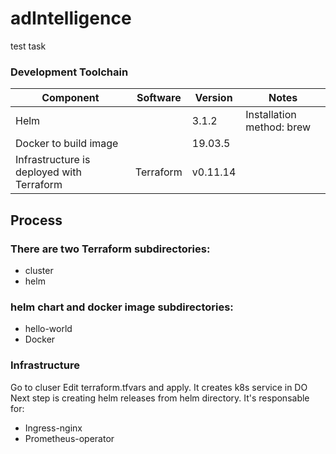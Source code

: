 # adIntelligence
test task

### Development Toolchain
Component | Software | Version | Notes
--------- | -------- | ------- |------
Helm	 |	| 3.1.2	| Installation method: brew
Docker to build image | | 19.03.5|
Infrastructure is deployed with Terraform | Terraform | v0.11.14 |

## Process
### There are two Terraform subdirectories: 
- cluster 
- helm

### helm chart and docker image subdirectories: 
- hello-world
- Docker

### Infrastructure
Go to cluser
Edit terraform.tfvars and apply. It creates k8s service in DO
Next step is creating helm releases from helm directory. It's responsable for:
- Ingress-nginx
- Prometheus-operator

